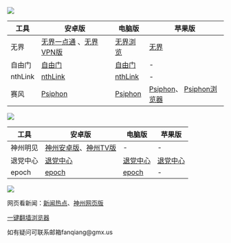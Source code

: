 <img src="https://gitlab.com/qiangwaishijie/xz/-/raw/master/1.jpg">

|  工具  | 安卓版  | 电脑版  | 苹果版  |  
|  ----  | ----   | ----  |----  |  
| 无界  | [无界一点通](https://gitlab.com/qiangwaishijie/xz/-/raw/master/um5.4.apk) 、[无界VPN版](https://gitlab.com/qiangwaishijie/xz/-/raw/master/vpn2.3.0.apk) | [无界浏览](https://gitlab.com/qiangwaishijie/xz/-/raw/master/u2132.zip)  |   [无界](https://github.com/wujieliulan/forum#%E8%8B%B9%E6%9E%9C%E7%89%88-%E6%97%A0%E7%95%8Cvpn-101-%E6%94%AF%E6%8C%81-iphone-5s-%E4%BB%A5%E4%B8%8A)  |  
| 自由门  |[自由门](https://github.com/qiangwaishijie/xz/raw/master/fg1.4.apk) | [自由门](https://gitlab.com/qiangwaishijie/xz/-/raw/master/fg799p.zip)  |  - |  
| nthLink  | [nthLink](https://s3.us-west-1.amazonaws.com/dwo-jar-kmf-883/nthlink-6_0_5.apk) | [nthLink](https://s3.us-west-1.amazonaws.com/dwo-jar-kmf-883/nthlink-win-6_0_1.exe)  |   - |  
| 赛风  | [Psiphon](https://gitlab.com/qiangwaishijie/xz/-/raw/master/PsiphonAndroid230530.apk) | [Psiphon](https://cdn.jsdelivr.net/gh/qiangwaishijie/xz@master/psiphon230530.zip)  |  [Psiphon](https://itunes.apple.com/us/app/psiphon/id1276263909?ls=1&mt=8)、 [Psiphon浏览器](https://itunes.apple.com/us/app/psiphon-browser/id1193362444?ls=1&mt=8)|  


<img src="https://gitlab.com/qiangwaishijie/xz/-/raw/master/2.jpg">

|  工具  | 安卓版  | 电脑版  | 苹果版  |  
|  ----  | ----   | ----  |----  |  
| 神州明见  | [神州安卓版](https://raw.githubusercontent.com/szmj0/update/main/extras/szmj-v6.7.2023060101.apk)、[神州TV版](https://raw.githubusercontent.com/szmj0/update/main/extras/szmjtv-v6.7.2023060101.apk) | - |  -|  
| 退党中心  | [退党中心](https://gitlab.com/qiangwaishijie/xz/-/raw/master/td-sj.zip) | [退党中心](https://github.com/qiangwaishijie/xz/releases/download/td/td-pc.zip) |  [退党中心](https://github.com/qiangwaishijie/td-ios) |  
| epoch  | [epoch](https://github.com/fqcdn/fq/releases/download/v1.0.0/fq.apk) | [epoch](https://github.com/fqcdn/fq/releases/download/v1.0.0/epoch_access-1.0.1-win32.zip)  |  -|  

<img src="https://gitlab.com/qiangwaishijie/xz/-/raw/master/3.jpg">

网页看新闻：<a href="https://gitlab.com/shenzhouzhengdao/w/blob/master/README.md">新闻热点</a>、<a href="https://raw.githubusercontent.com/szmj0/update/main/extras/SZZD_PC/szmjweb.3.0.zip">神州网页版</a>
<p><a href="https://github.com/Alvin9999/new-pac/wiki">一键翻墙浏览器</a><p>     

<p>如有疑问可联系邮箱fanqiang@gmx.us </a></p>

